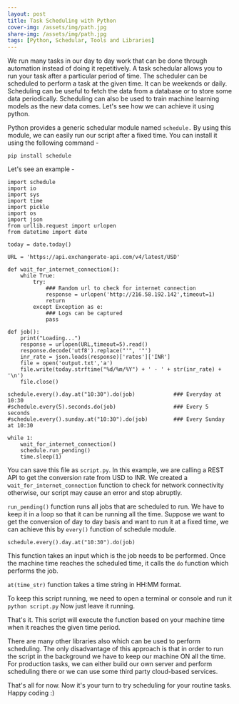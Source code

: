 ```yaml
---
layout: post
title: Task Scheduling with Python
cover-img: /assets/img/path.jpg
share-img: /assets/img/path.jpg
tags: [Python, Schedular, Tools and Libraries]
---
```


We run many tasks in our day to day work that can be done through automation instead of doing it repetitively. A task schedular allows you to run your task after a particular period of time. The scheduler can be scheduled to perform a task at the given time. It can be weekends or daily. Scheduling can be useful to fetch the data from a database or to store some data periodically. Scheduling can also be used to train machine learning models as the new data comes. Let's see how we can achieve it using python.

Python provides a generic schedular module named `schedule.` By using this module, we can easily run our script after a fixed time. You can install it using the following command - 

`pip install schedule`

Let's see an example -

``` 
import schedule
import io
import sys
import time
import pickle
import os
import json
from urllib.request import urlopen
from datetime import date

today = date.today()

URL = 'https://api.exchangerate-api.com/v4/latest/USD'

def wait_for_internet_connection():
    while True:
        try:
            ### Random url to check for internet connection
            response = urlopen('http://216.58.192.142',timeout=1)
            return
        except Exception as e:
            ### Logs can be captured
            pass

def job():
    print("Loading...")
    response = urlopen(URL,timeout=5).read()
    response.decode('utf8').replace("'", '"')
    inr_rate = json.loads(response)['rates']['INR']
    file = open('output.txt','a') 
    file.write(today.strftime("%d/%m/%Y") + ' - ' + str(inr_rate) + '\n')
    file.close() 

schedule.every().day.at("10:30").do(job)            ### Everyday at 10:30
#schedule.every(5).seconds.do(job)                  ### Every 5 seconds
#schedule.every().sunday.at("10:30").do(job)        ### Every Sunday at 10:30

while 1:
	wait_for_internet_connection()
	schedule.run_pending()
	time.sleep(1)
```

You can save this file as `script.py`. In this example, we are calling a REST API to get the conversion rate from USD to INR. We created a `wait_for_internet_connection` function to check for network connectivity otherwise, our script may cause an error and stop abruptly.  

`run_pending()` function runs all jobs that are scheduled to run. We have to keep it in a loop so that it can be running all the time.
Suppose we want to get the conversion of day to day basis and want to run it at a fixed time, we can achieve this by `every()` function of schedule module. 

`schedule.every().day.at("10:30").do(job)`

This function takes an input which is the job needs to be performed. Once the machine time reaches the scheduled time, it calls the `do` function which performs the job.

`at(time_str)` function takes a time string in HH:MM format.

To keep this script running, we need to open a terminal or console and run it `python script.py` Now just leave it running.

That's it. This script will execute the function based on your machine time when it reaches the given time period.

There are many other libraries also which can be used to perform scheduling. The only disadvantage of this approach is that in order to run the script in the background we have to keep our machine ON all the time. For production tasks, we can either build our own server and perform scheduling there or we can use some third party cloud-based services. 

That's all for now. Now it's your turn to try scheduling for your routine tasks. Happy coding :)